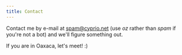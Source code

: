 ```yaml
---
title: Contact
---
```


Contact me by e-mail at spam@cyprio.net (use *oz* rather than *spam* if you're
not a bot) and we'll figure something out.

If you are in Oaxaca, let's meet! :)
